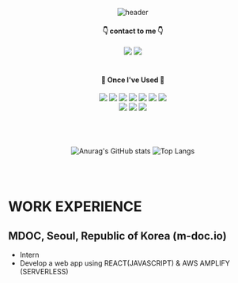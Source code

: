 <div align="center">
  
![header](https://capsule-render.vercel.app/api?type=soft&color=0a0f0b&height=150&section=header&text=lkasjhdf&fontColor=abd200&fontSize=70&animation=fadeIn&fontAlignY=55)

#### 👇 contact to me 👇

<a href="mailto:seojang980510@naver.com"><img src="https://img.shields.io/badge/Naver-03C75A?style=for-the-badge&logo=Naver&logoColor=white&link=mailto:seojang980510@naver.com"/></a>
<a href="mailto:seojang0510@gmail.com"><img src="https://img.shields.io/badge/Gmail-EA4335?style=for-the-badge&logo=Gmail&logoColor=white&link=mailto:seojang0510@gmail.com"/></a>

#

####  👷 Once I've Used 👷

  <img src="https://img.shields.io/badge/Java-007396?style=flat&logo=Openjdk&logoColor=white"/>
  <img src="https://img.shields.io/badge/MariaDB-003545?style=flat&logo=MariaDB&logoColor=white">
  <img src="https://img.shields.io/badge/Python-3776AB?style=flat&logo=Python&logoColor=white">
  <img src="https://img.shields.io/badge/React-61DAFB?style=flat&logo=React&logoColor=white"/>
  <img src="https://img.shields.io/badge/aws-232F3E?style=flat&logo=Amazon aws&logoColor=white">
  <img src="https://img.shields.io/badge/AWS Amplify-FF9900?style=flat&logo=AWS Amplify&logoColor=white">
  <img src="https://img.shields.io/badge/MATLAB-007396?style=flat&logo=&logoColor=white"/>
  
  <br/>
  
  <img src="https://img.shields.io/badge/Visual Studio-5C2D91?style=flat&logo=Visual Studio&logoColor=white"/>
  <img src="https://img.shields.io/badge/Visual Studio Code-007ACC?style=flat&logo=Visual Studio Code&logoColor=white"/>
  <img src="https://img.shields.io/badge/Eclipse IDE-2C2255?style=flat&logo=Eclipse IDE&logoColor=white"/>
  
<br/>

#

<br/>

![Anurag's GitHub stats](https://github-readme-stats.vercel.app/api?username=lkasjhdf&show_icons=true&theme=merko)
![Top Langs](https://github-readme-stats.vercel.app/api/top-langs/?username=lkasjhdf&layout=donut&theme=merko)

   <br/>
   <br/>
</div>
   
   # WORK EXPERIENCE

   ## MDOC, Seoul, Republic of Korea (m-doc.io)

* Intern
* Develop a web app using REACT(JAVASCRIPT) & AWS AMPLIFY (SERVERLESS)
   
<!--
**lkasjhdf/lkasjhdf** is a ✨ _special_ ✨ repository because its `README.md` (this file) appears on your GitHub profile.

Here are some ideas to get you started:

- 🔭 I’m currently working on ...
- 🌱 I’m currently learning ...
- 👯 I’m looking to collaborate on ...
- 🤔 I’m looking for help with ...
- 💬 Ask me about ...
- 📫 How to reach me: ...
- 😄 Pronouns: ...
- ⚡ Fun fact: ...
-->

